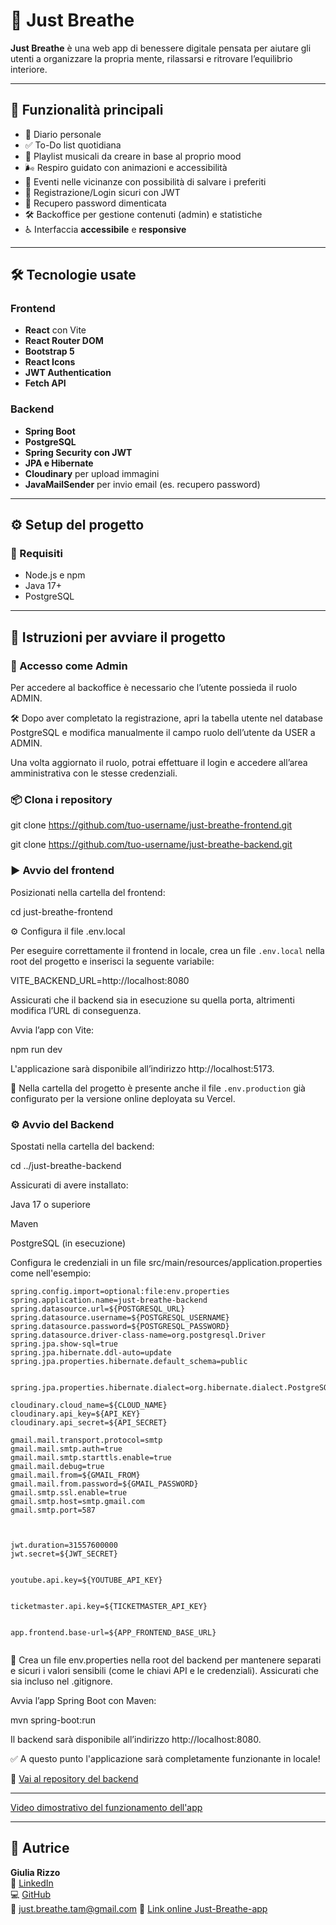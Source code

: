 # 🌿 Just Breathe

**Just Breathe** è una web app di benessere digitale pensata per aiutare gli utenti a organizzare la propria mente, rilassarsi e ritrovare l’equilibrio interiore.

---

## 🚀 Funzionalità principali

- 📝 Diario personale
- ✅ To-Do list quotidiana
- 🎵 Playlist musicali da creare in base al proprio mood
- 🌬️ Respiro guidato con animazioni e accessibilità
- 📅 Eventi nelle vicinanze con possibilità di salvare i preferiti
- 🔐 Registrazione/Login sicuri con JWT
- 🔐 Recupero password dimenticata
- 🛠️ Backoffice per gestione contenuti (admin) e statistiche
- ♿ Interfaccia **accessibile** e **responsive**

---

## 🛠️ Tecnologie usate

### Frontend

- **React** con Vite
- **React Router DOM**
- **Bootstrap 5**
- **React Icons**
- **JWT Authentication**
- **Fetch API**

### Backend

- **Spring Boot**
- **PostgreSQL**
- **Spring Security con JWT**
- **JPA e Hibernate**
- **Cloudinary** per upload immagini
- **JavaMailSender** per invio email (es. recupero password)

---

## ⚙️ Setup del progetto

### 🔧 Requisiti

- Node.js e npm
- Java 17+
- PostgreSQL

---

## 🧭 Istruzioni per avviare il progetto

### 🔐 Accesso come Admin

Per accedere al backoffice è necessario che l’utente possieda il ruolo ADMIN.

🛠️ Dopo aver completato la registrazione, apri la tabella utente nel database PostgreSQL e modifica manualmente il campo ruolo dell’utente da USER a ADMIN.

Una volta aggiornato il ruolo, potrai effettuare il login e accedere all’area amministrativa con le stesse credenziali.

### 📦 Clona i repository

git clone https://github.com/tuo-username/just-breathe-frontend.git

git clone https://github.com/tuo-username/just-breathe-backend.git

### ▶️ Avvio del frontend

Posizionati nella cartella del frontend:

cd just-breathe-frontend

⚙️ Configura il file .env.local

Per eseguire correttamente il frontend in locale, crea un file `.env.local` nella root del progetto e inserisci la seguente variabile:

VITE_BACKEND_URL=http://localhost:8080

Assicurati che il backend sia in esecuzione su quella porta, altrimenti modifica l’URL di conseguenza.

Avvia l’app con Vite:

npm run dev

L'applicazione sarà disponibile all’indirizzo http://localhost:5173.

📁 Nella cartella del progetto è presente anche il file `.env.production` già configurato per la versione online deployata su Vercel.

### ⚙️ Avvio del Backend

Spostati nella cartella del backend:

cd ../just-breathe-backend

Assicurati di avere installato:

Java 17 o superiore

Maven

PostgreSQL (in esecuzione)

Configura le credenziali in un file src/main/resources/application.properties come nell'esempio:

```
spring.config.import=optional:file:env.properties
spring.application.name=just-breathe-backend
spring.datasource.url=${POSTGRESQL_URL}
spring.datasource.username=${POSTGRESQL_USERNAME}
spring.datasource.password=${POSTGRESQL_PASSWORD}
spring.datasource.driver-class-name=org.postgresql.Driver
spring.jpa.show-sql=true
spring.jpa.hibernate.ddl-auto=update
spring.jpa.properties.hibernate.default_schema=public


spring.jpa.properties.hibernate.dialect=org.hibernate.dialect.PostgreSQLDialect

cloudinary.cloud_name=${CLOUD_NAME}
cloudinary.api_key=${API_KEY}
cloudinary.api_secret=${API_SECRET}

gmail.mail.transport.protocol=smtp
gmail.mail.smtp.auth=true
gmail.mail.smtp.starttls.enable=true
gmail.mail.debug=true
gmail.mail.from=${GMAIL_FROM}
gmail.mail.from.password=${GMAIL_PASSWORD}
gmail.smtp.ssl.enable=true
gmail.smtp.host=smtp.gmail.com
gmail.smtp.port=587



jwt.duration=31557600000
jwt.secret=${JWT_SECRET}


youtube.api.key=${YOUTUBE_API_KEY}


ticketmaster.api.key=${TICKETMASTER_API_KEY}


app.frontend.base-url=${APP_FRONTEND_BASE_URL}


```

🔐 Crea un file env.properties nella root del backend per mantenere separati e sicuri i valori sensibili (come le chiavi API e le credenziali). Assicurati che sia incluso nel .gitignore.

Avvia l’app Spring Boot con Maven:

mvn spring-boot:run

Il backend sarà disponibile all’indirizzo http://localhost:8080.

✅ A questo punto l'applicazione sarà completamente funzionante in locale!

🔗 [Vai al repository del backend](https://github.com/giulia-r01/just-breathe-backend)

---

[Video dimostrativo del funzionamento dell'app](https://drive.google.com/file/d/1XrpptshPoXsngsjcHzjpWfLgqxDC6rgw/view?usp=sharing)

---

## 👤 Autrice

**Giulia Rizzo**  
🔗 [LinkedIn](https://www.linkedin.com/in/giulia-rizzo-4782bb102/)  
💻 [GitHub](https://github.com/giulia-r01)  
📧 [just.breathe.tam@gmail.com](mailto:just.breathe.tam@gmail.com?subject=Richiesta%20di%20assistenza)
🔗 [Link online Just-Breathe-app](https://just-breathe.vercel.app/)
